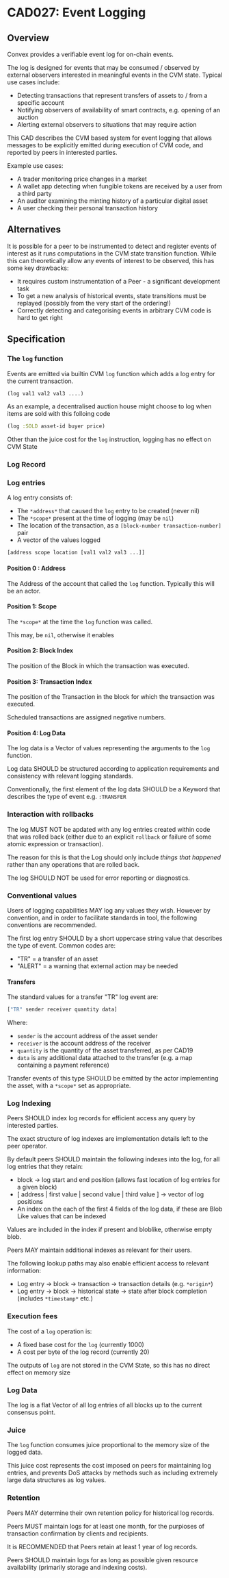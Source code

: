 # CAD027: Event Logging

## Overview 

Convex provides a verifiable event log for on-chain events.

The log is designed for events that may be consumed / observed by external observers interested in meaningful events in the CVM state. Typical use cases include:
- Detecting transactions that represent transfers of assets to / from a specific account
- Notifying observers of availability of smart contracts, e.g. opening of an auction
- Alerting external observers to situations that may require action

This CAD describes the CVM based system for event logging that allows messages to be explicitly emitted during execution of CVM code, and reported by peers in interested parties.

Example use cases:
- A trader monitoring price changes in a market
- A wallet app detecting when fungible tokens are received by a user from a third party
- An auditor examining the minting history of a particular digital asset
- A user checking their personal transaction history

## Alternatives

It is possible for a peer to be instrumented to detect and register events of interest as it runs computations in the CVM state transition function. While this can theoretically allow any events of interest to be observed, this has some key drawbacks:
- It requires custom instrumentation of a Peer - a significant development task
- To get a new analysis of historical events, state transitions must be replayed (possibly from the very start of the ordering!)
- Correctly detecting and categorising events in arbitrary CVM code is hard to get right

## Specification

### The `log` function

Events are emitted via builtin CVM `log` function which adds a log entry for the current transaction.

```clojure
(log val1 val2 val3 ....)
```

As an example, a decentralised auction house might choose to log when items are sold with this folloing code

```clojure
(log :SOLD asset-id buyer price)
```

Other than the juice cost for the `log` instruction, logging has no effect on CVM State


### Log Record

### Log entries

A log entry consists of:
- The `*address*` that caused the `log` entry to be created (never nil)
- The `*scope*` present at the time of logging (may be `nil`)
- The location of the transaction, as a `[block-number transaction-number]` pair
- A vector of the values logged

```clojure
[address scope location [val1 val2 val3 ...]]
```

#### Position 0 : Address

The Address of the account that called the `log` function. Typically this will be an actor.

#### Position 1: Scope

The `*scope*` at the time the `log` function was called. 

This may, be `nil`, otherwise it enables 

#### Position 2: Block Index

The position of the Block in which the transaction was executed.

#### Position 3: Transaction Index

The position of the Transaction in the block for which the transaction was executed.

Scheduled transactions are assigned negative numbers. 

#### Position 4: Log Data

The log data is a Vector of values representing the arguments to the `log` function.

Log data SHOULD be structured according to application requirements and consistency with relevant logging standards.

Conventionally, the first element of the log data SHOULD be a Keyword that describes the type of event e.g. `:TRANSFER`

### Interaction with rollbacks

The log MUST NOT be apdated with any log entries created within code that was rolled back (either due to an explicit `rollback` or failure of some atomic expression or transaction).

The reason for this is that the Log should only include *things that happened* rather than any operations that are rolled back.

The log SHOULD NOT be used for error reporting or diagnostics. 

### Conventional values

Users of logging capabilities MAY log any values they wish. However by convention, and in order to facilitate standards in tool, the following conventions are recommended.

The first log entry SHOULD by a short uppercase string value that describes the type of event. Common codes are:

- "TR" = a transfer of an asset
- "ALERT" = a warning that external action may be needed

#### Transfers

The standard values for a transfer "TR" log event are:

```clojure
["TR" sender receiver quantity data]
```

Where:
- `sender` is the account address of the asset sender
- `receiver` is the account address of the receiver
- `quantity` is the quantity of the asset transferred, as per CAD19
- `data` is any additional data attached to the transfer (e.g. a map containing a payment reference)

Transfer events of this type SHOULD be emitted by the actor implementing the asset, with a `*scope*` set as appropriate.

### Log Indexing

Peers SHOULD index log records for efficient access any query by interested parties.

The exact structure of log indexes are implementation details left to the peer operator.

By default peers SHOULD maintain the following indexes into the log, for all log entries that they retain:
- block -> log start and end position (allows fast location of log entries for a given block)
- [ address | first value | second value | third value ] -> vector of log positions
- An index on the each of the first 4 fields of the log data, if these are Blob Like values that can be indexed

Values are included in the index if present and bloblike, otherwise empty blob. 

Peers MAY maintain additional indexes as relevant for their users.

The following lookup paths may also enable efficient access to relevant information:
- Log entry -> block -> transaction -> transaction details (e.g. `*origin*`)
- Log entry -> block -> historical state -> state after block completion (includes `*timestamp*` etc.)

### Execution fees

The cost of a `log` operation is:

- A fixed base cost for the `log` (currently 1000)
- A cost per byte of the log record (currently 20)

The outputs of `log` are not stored in the CVM State, so this has no direct effect on memory size

### Log Data

The log is a flat Vector of all log entries of all blocks up to the current consensus point.

### Juice

The `log` function consumes juice proportional to the memory size of the logged data.

This juice cost represents the cost imposed on peers for maintaining log entries, and prevents DoS attacks by methods such as including extremely large data structures as log values.

### Retention

Peers MAY determine their own retention policy for historical log records.

Peers MUST maintain logs for at least one month, for the purpioses of transaction confirmation by clients and recipients.

It is RECOMMENDED that Peers retain at least 1 year of log records.

Peers SHOULD maintain logs for as long as possible given resource availability (primarily storage and indexing costs).





